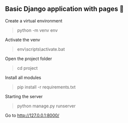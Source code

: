 ## Basic Django application with pages 🍪


Create a virtual environment
>python -m venv env


Activate the venv
>env\scripts\activate.bat


Open the project folder
>cd project


Install all modules
>pip install -r requirements.txt


Starting the server
>python manage.py runserver


Go to http://127.0.0.1:8000/
